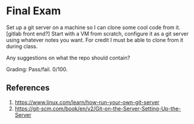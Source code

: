 # Final Exam

Set up a git server on a machine so I can clone some cool code from it.
[gitlab front end?]
Start with a VM from scratch, configure it as a git server using whatever notes you want. 
For credit I must be able to clone from it during class.

Any suggestions on what the repo should contain?

Grading:
Pass/fail. 0/100. 

## References
1. https://www.linux.com/learn/how-run-your-own-git-server
2. https://git-scm.com/book/en/v2/Git-on-the-Server-Setting-Up-the-Server
